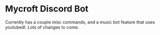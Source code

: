 # Mycroft Discord Bot
Currently has a couple misc commands, and a music bot feature that uses youtubedl.
Lots of changes to come.
